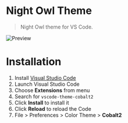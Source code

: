 # Night Owl Theme

> Night Owl theme for VS Code.

![Preview](images/preview.gif)

# Installation

1.  Install [Visual Studio Code](https://code.visualstudio.com/)
2.  Launch Visual Studio Code
3.  Choose **Extensions** from menu
4.  Search for `vscode-theme-cobalt2`
5.  Click **Install** to install it
6.  Click **Reload** to reload the Code
7.  File > Preferences > Color Theme > **Cobalt2**